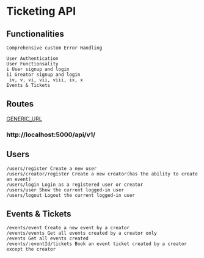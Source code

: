 # Ticketing API

## Functionalities

```
Comprehensive custom Error Handling

User Authentication
User Functionsality
i User signup and login
ii Greator signup and login
 iv, v, vi, vii, viii, ix, x
Events & Tickets
```

## Routes

[GENERIC_URL](http://localhost:5000/api/v1/)

### http://localhost:5000/api/v1/

## Users

```
/users/register Create a new user
/users/creator/register Create a new creator(has the ability to create an event)
/users/login Login as a registered user or creator
/users/user Show the current logged-in user
/users/logout Logout the current logged-in user
```

## Events & Tickets

```
/events/event Create a new event by a creator
/events/events Get all events created by a creator only
/events Get all events created
/events/:eventId/tickets Book an event ticket created by a creator except the creator
```
